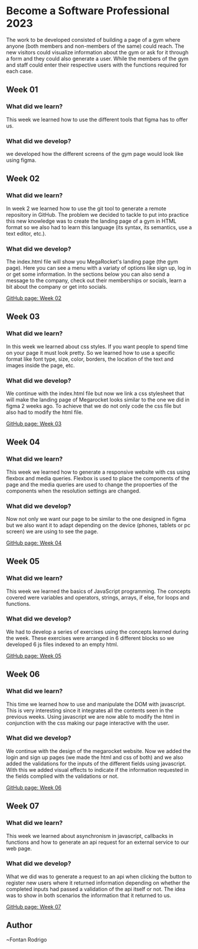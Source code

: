 # Become a Software Professional 2023

The work to be developed consisted of building a page of a gym where anyone (both members and non-members of the same) could reach. The new visitors could visualize information about the gym or ask for it through a form and they could also generate a user. While the members of the gym and staff could enter their respective users with the functions required for each case.
## Week 01
### What did we learn?
This week we learned how to use the different tools that figma has to offer us.
### What did we develop?
we developed how the different screens of the gym page would look like using figma.
## Week 02
### What did we learn?
In week 2 we learned how to use the git tool to generate a remote repository in GitHub. The problem we decided to tackle to put into practice this new knowledge was to create the landing page of a gym in HTML format so we also had to learn this language (its syntax, its semantics, use a text editor, etc.).
### What did we develop?
The index.html file will show you MegaRocket's landing page (the gym page). Here you can see a menu with a variaty of options like sign up, log in or get some information. In the sections below you can also send a message to the company, check out their memberships or socials, learn a bit about the company or get into socials.

[GitHub page: Week 02](https://fontanr.github.io/BaSP-M2023/Week02/index.html)
## Week 03
### What did we learn?
In this week we learned about css styles. If you want people to spend time on your page it must look pretty. So we learned how to use a specific format like font type, size, color, borders, the location of the text and images inside the page, etc.
### What did we develop?
We continue with the index.html file but now we link a css stylesheet that will make the landing page of Megarocket looks similar to the one we did in figma 2 weeks ago. To achieve that we do not only code the css file but also had to modify the html file.

[GitHub page: Week 03](https://fontanr.github.io/BaSP-M2023/Week03/index.html)
## Week 04
### What did we learn?
This week we learned how to generate a responsive website with css using flexbox and media queries. Flexbox is used to place the components of the page and the media queries are used to change the propoerties of the components when the resolution settings are changed.
### What did we develop?
Now not only we want our page to be similar to the one designed in figma but we also want it to adapt depending on the device (phones, tablets or pc screen) we are using to see the page.

[GitHub page: Week 04](https://fontanr.github.io/BaSP-M2023/Week04/index.html)
## Week 05
### What did we learn?
This week we learned the basics of JavaScript programming. The concepts covered were variables and operators, strings, arrays, if else, for loops and functions.
### What did we develop?
We had to develop a series of exercises using the concepts learned during the week. These exercises were arranged in 6 different blocks so we developed 6 js files indexed to an empty html.

[GitHub page: Week 05](https://fontanr.github.io/BaSP-M2023/Week05/index.html)
## Week 06
### What did we learn?
This time we learned how to use and manipulate the DOM with javascript. This is very interesting since it integrates all the contents seen in the previous weeks. Using javascript we are now able to modify the html in conjunction with the css making our page interactive with the user.
### What did we develop?
We continue with the design of the megarocket website. Now we added the login and sign up pages (we made the html and css of both) and we also added the validations for the inputs of the different fields using javascript. With this we added visual effects to indicate if the information requested in the fields complied with the validations or not.

[GitHub page: Week 06](https://fontanr.github.io/BaSP-M2023/Week06/views/index.html)
## Week 07
### What did we learn?
This week we learned about asynchronism in javascript, callbacks in functions and how to generate an api request for an external service to our web page.
### What did we develop?
What we did was to generate a request to an api when clicking the button to register new users where it returned information depending on whether the completed inputs had passed a validation of the api itself or not. The idea was to show in both scenarios the information that it returned to us.

[GitHub page: Week 07](https://fontanr.github.io/BaSP-M2023/Week07/views/index.html)
## Author
~Fontan Rodrigo